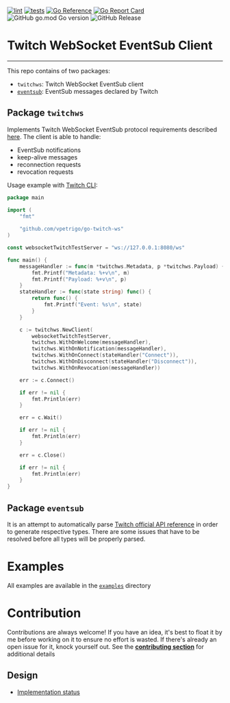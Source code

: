 [![lint](https://github.com/vpetrigo/go-twitch-ws/actions/workflows/golangci-lint.yml/badge.svg)](https://github.com/vpetrigo/go-twitch-ws/actions/workflows/golangci-lint.yml)
[![tests](https://github.com/vpetrigo/go-twitch-ws/actions/workflows/tests.yml/badge.svg)](https://github.com/vpetrigo/go-twitch-ws/actions/workflows/tests.yml)
[![Go Reference](https://pkg.go.dev/badge/github.com/vpetrigo/go-twitch-ws.svg)](https://pkg.go.dev/github.com/vpetrigo/go-twitch-ws)
[![Go Report Card](https://goreportcard.com/badge/github.com/vpetrigo/go-twitch-ws)](https://goreportcard.com/report/github.com/vpetrigo/go-twitch-ws)
![GitHub go.mod Go version](https://img.shields.io/github/go-mod/go-version/vpetrigo/go-twitch-ws)
![GitHub Release](https://img.shields.io/github/v/release/vpetrigo/go-twitch-ws)

# Twitch WebSocket EventSub Client

----------------------------------

This repo contains of two packages:

- `twitchws`: Twitch WebSocket EventSub client
- [`eventsub`](pkg/eventsub): EventSub messages declared by Twitch

## Package `twitchws`

Implements Twitch WebSocket EventSub protocol requirements
described [here](https://dev.twitch.tv/docs/eventsub/handling-websocket-events/). The client is able to handle:

- EventSub notifications
- keep-alive messages
- reconnection requests
- revocation requests

Usage example with [Twitch CLI](https://github.com/twitchdev/twitch-cli):

```go
package main

import (
	"fmt"
	
	"github.com/vpetrigo/go-twitch-ws"
)

const websocketTwitchTestServer = "ws://127.0.0.1:8080/ws"

func main() {
	messageHandler := func(m *twitchws.Metadata, p *twitchws.Payload) {
		fmt.Printf("Metadata: %+v\n", m)
		fmt.Printf("Payload: %+v\n", p)
	}
	stateHandler := func(state string) func() {
		return func() {
			fmt.Printf("Event: %s\n", state)
		}
	}

	c := twitchws.NewClient(
		websocketTwitchTestServer,
		twitchws.WithOnWelcome(messageHandler),
		twitchws.WithOnNotification(messageHandler),
		twitchws.WithOnConnect(stateHandler("Connect")),
		twitchws.WithOnDisconnect(stateHandler("Disconnect")),
		twitchws.WithOnRevocation(messageHandler))

	err := c.Connect()

	if err != nil {
		fmt.Println(err)
	}

	err = c.Wait()

	if err != nil {
		fmt.Println(err)
	}

	err = c.Close()

	if err != nil {
		fmt.Println(err)
	}
}

```

## Package `eventsub`

It is an attempt to automatically
parse [Twitch official API reference](https://dev.twitch.tv/docs/eventsub/eventsub-reference/) in order to generate
respective types. There are some issues that have to be resolved before all types will be properly
parsed.

# Examples

All examples are available in the [`examples`](examples) directory

# Contribution

Contributions are always welcome! If you have an idea, it's best to float it by me before working on it to ensure no
effort is wasted. If there's already an open issue for it, knock yourself out. See the
[**contributing section**](CONTRIBUTING.md) for additional details

## Design

- [Implementation status](docs/SUPPORTED.md)
